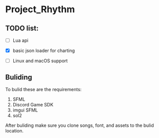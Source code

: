 # Project_Rhythm

## TODO list:
- [ ] Lua api
- [x] basic json loader for charting
- [ ] Linux and macOS support


## Buliding
To bulid these are the requirements:
1. SFML
2. Discord Game SDK
3. imgui SFML
4. sol2

After buliding make sure you clone songs, font, and assets to the bulid location.
